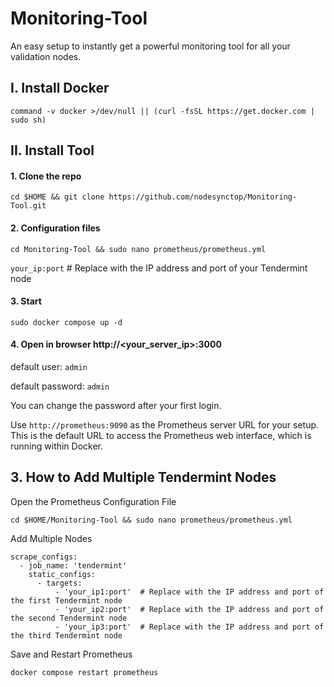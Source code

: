 # Monitoring-Tool
An easy setup to instantly get a powerful monitoring tool for all your validation nodes.
## I. Install Docker
```
command -v docker >/dev/null || (curl -fsSL https://get.docker.com | sudo sh)
```
## II. Install Tool

#### 1. Clone the repo
```
cd $HOME && git clone https://github.com/nodesynctop/Monitoring-Tool.git
```
#### 2. Configuration files
```
cd Monitoring-Tool && sudo nano prometheus/prometheus.yml
```
`your_ip:port` # Replace with the IP address and port of your Tendermint node

#### 3. Start 
```
sudo docker compose up -d
```

#### 4. Open in browser http://<your_server_ip>:3000

default user: `admin`

default password: `admin`

You can change the password after your first login.

Use `http://prometheus:9090` as the Prometheus server URL for your setup. This is the default URL to access the Prometheus web interface, which is running within Docker.
## 3. How to Add Multiple Tendermint Nodes
Open the Prometheus Configuration File
```
cd $HOME/Monitoring-Tool && sudo nano prometheus/prometheus.yml
```
Add Multiple Nodes
```
scrape_configs:
  - job_name: 'tendermint'
    static_configs:
      - targets:
          - 'your_ip1:port'  # Replace with the IP address and port of the first Tendermint node
          - 'your_ip2:port'  # Replace with the IP address and port of the second Tendermint node
          - 'your_ip3:port'  # Replace with the IP address and port of the third Tendermint node
```
Save and Restart Prometheus
```
docker compose restart prometheus
```

